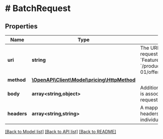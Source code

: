# # BatchRequest

## Properties

Name | Type | Description | Notes
------------ | ------------- | ------------- | -------------
**uri** | **string** | The URI associated with an individual request within a batch. For &#x60;FeaturedOfferExpectedPrice&#x60;, this is &#x60;/products/pricing/2022-05-01/offer/featuredOfferExpectedPrice&#x60;. |
**method** | [**\OpenAPI\Client\Model\pricing\HttpMethod**](HttpMethod.md) |  |
**body** | **array<string,object>** | Additional HTTP body information that is associated with an individual request within a batch. | [optional]
**headers** | **array<string,string>** | A mapping of additional HTTP headers to send or receive for an individual request within a batch. | [optional]

[[Back to Model list]](../../README.md#models) [[Back to API list]](../../README.md#endpoints) [[Back to README]](../../README.md)
